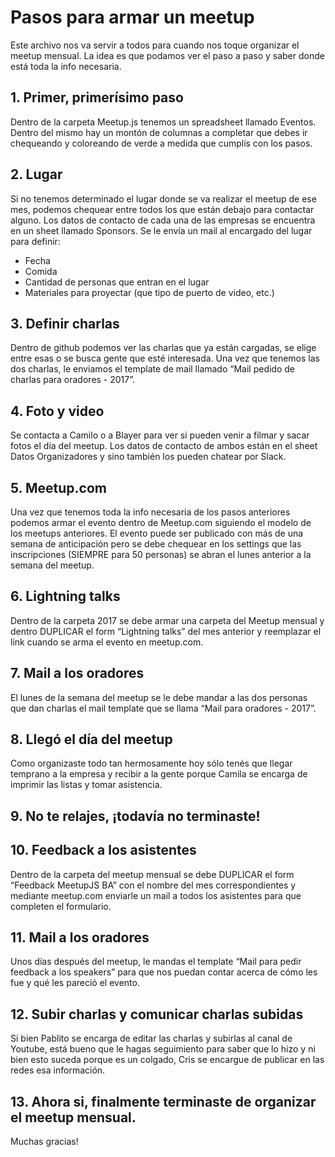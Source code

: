 # Pasos para armar un meetup

Este archivo nos va servir a todos para cuando nos toque organizar el meetup mensual. La idea es que podamos ver el paso a paso y saber donde está toda la info necesaria.

## 1. Primer, primerísimo paso

Dentro de la carpeta Meetup.js tenemos un spreadsheet llamado Eventos. Dentro del mismo hay un montón de columnas a completar que debes ir chequeando y coloreando de verde a medida que cumplís con los pasos.

## 2. Lugar

Si no tenemos determinado el lugar donde se va realizar el meetup de ese mes, podemos chequear entre todos los que están debajo para contactar alguno. Los datos de contacto de cada una de las empresas se encuentra en un sheet llamado Sponsors. Se le envía un mail al encargado del lugar para definir:

* Fecha
* Comida
* Cantidad de personas que entran en el lugar
* Materiales para proyectar (que tipo de puerto de video, etc.)

## 3. Definir charlas

Dentro de github podemos ver las charlas que ya están cargadas, se elige entre esas o se busca gente que esté interesada. Una vez que tenemos las dos charlas, le enviamos el template de mail llamado “Mail pedido de charlas para oradores - 2017”.

## 4. Foto y video

Se contacta a Camilo o a Blayer para ver si pueden venir a filmar y sacar fotos el día del meetup. Los datos de contacto de ambos están en el sheet Datos Organizadores y sino también los pueden chatear por Slack.

## 5. Meetup.com

Una vez que tenemos toda la info necesaria de los pasos anteriores podemos armar el evento dentro de Meetup.com siguiendo el modelo de los meetups anteriores. El evento puede ser publicado con más de una semana de anticipación pero se debe chequear en los settings que las inscripciones (SIEMPRE para 50 personas) se abran el lunes anterior a la semana del meetup.

## 6. Lightning talks

Dentro de la carpeta 2017 se debe armar una carpeta del Meetup mensual y dentro DUPLICAR el form “Lightning talks” del mes anterior y reemplazar el link cuando se arma el evento en meetup.com.

## 7. Mail a los oradores

El lunes de la semana del meetup se le debe mandar a las dos personas que dan charlas el mail template que se llama “Mail para oradores - 2017”.

## 8. Llegó el día del meetup

Como organizaste todo tan hermosamente hoy sólo tenés que llegar temprano a la empresa y recibir a la gente porque Camila se encarga de imprimir las listas y tomar asistencia.

## 9. No te relajes, ¡todavía no terminaste!

## 10. Feedback a los asistentes

Dentro de la carpeta del meetup mensual se debe DUPLICAR el form “Feedback MeetupJS BA” con el nombre del mes correspondientes y mediante meetup.com enviarle un mail a todos los asistentes para que completen el formulario.

## 11. Mail a los oradores

Unos días después del meetup, le mandas el template “Mail para pedir feedback a los speakers” para que nos puedan contar acerca de cómo les fue y qué les pareció el evento.

## 12. Subir charlas y comunicar charlas subidas

Si bien Pablito se encarga de editar las charlas y subirlas al canal de Youtube, está bueno que le hagas 
seguimiento para saber que lo hizo y ni bien esto suceda porque es un colgado, Cris se encargue de publicar en las redes esa información.

## 13. Ahora si, finalmente terminaste de organizar el meetup mensual.

Muchas gracias!